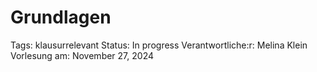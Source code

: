 # Grundlagen

Tags: klausurrelevant
Status: In progress
Verantwortliche:r: Melina Klein
Vorlesung am: November 27, 2024